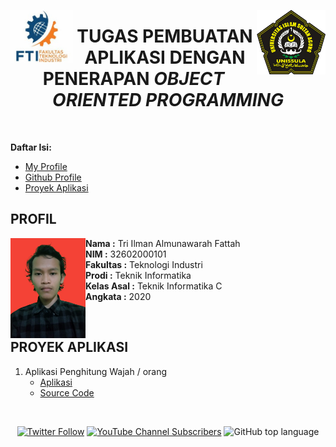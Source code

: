  <img src="https://raw.githubusercontent.com/Fattah25/Tugas-Besar-PBO-Tri-Ilman/main/Images/Unissula_logo.png" align="right" width=110px margin=0px><img src="https://raw.githubusercontent.com/Fattah25/Tugas-Besar-PBO-Tri-Ilman/main/Images/logo_fti.jpg" align="left" width=100px margin=0px>

<h1 align="center">TUGAS PEMBUATAN APLIKASI DENGAN PENERAPAN <i>OBJECT ORIENTED PROGRAMMING</i></h1>
<br>

**Daftar Isi:**

- [My Profile](#profil "panggil aja ilman")
- [Github Profile](Github.com/Fattah25)
- [Proyek Aplikasi](#proyek-aplikasi "aplikasi sederhana")

## PROFIL

<img src="https://raw.githubusercontent.com/Fattah25/Tugas-Besar-PBO-Tri-Ilman/main/Images/fotoku.jpg" align="left" width=120px height=160px margin=0px>

**Nama :** Tri Ilman Almunawarah Fattah<br>
**NIM :** 32602000101<br>
**Fakultas :** Teknologi Industri<br>
**Prodi :** Teknik Informatika<br>
**Kelas Asal :** Teknik Informatika C<br>
**Angkata :** 2020
 
 <br>
 
## PROYEK APLIKASI

1. Aplikasi Penghitung Wajah / orang
   - [Aplikasi](projekbesar/dist/)
   - [Source Code](projekbesar/src/deteksiwajah)


<br>

<div align="center">

[![Twitter Follow](https://img.shields.io/twitter/follow/Al_Munawarah19?color=gold&logo=twitter&style=flat-square)](https://twitter.com/Al_Munawarah19)
[![YouTube Channel Subscribers](https://img.shields.io/youtube/channel/subscribers/UCRjRaNG_Jf159kMN-PvzsGQ?color=red&logo=youtube&logoColor=red&style=flat-square)](https://www.youtube.com/channel/UCRjRaNG_Jf159kMN-PvzsGQ)
![GitHub top language](https://img.shields.io/github/languages/top/Fattah25/big-project-semester-4?color=orange&style=flat-square)

 </div>
